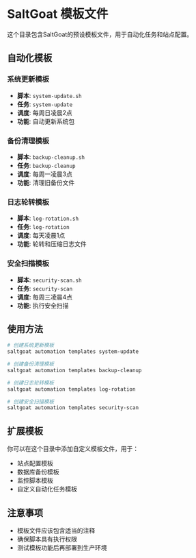 # SaltGoat 模板文件

这个目录包含SaltGoat的预设模板文件，用于自动化任务和站点配置。

## 自动化模板

### 系统更新模板
- **脚本**: `system-update.sh`
- **任务**: `system-update`
- **调度**: 每周日凌晨2点
- **功能**: 自动更新系统包

### 备份清理模板
- **脚本**: `backup-cleanup.sh`
- **任务**: `backup-cleanup`
- **调度**: 每周一凌晨3点
- **功能**: 清理旧备份文件

### 日志轮转模板
- **脚本**: `log-rotation.sh`
- **任务**: `log-rotation`
- **调度**: 每天凌晨1点
- **功能**: 轮转和压缩日志文件

### 安全扫描模板
- **脚本**: `security-scan.sh`
- **任务**: `security-scan`
- **调度**: 每周三凌晨4点
- **功能**: 执行安全扫描

## 使用方法

```bash
# 创建系统更新模板
saltgoat automation templates system-update

# 创建备份清理模板
saltgoat automation templates backup-cleanup

# 创建日志轮转模板
saltgoat automation templates log-rotation

# 创建安全扫描模板
saltgoat automation templates security-scan
```

## 扩展模板

你可以在这个目录中添加自定义模板文件，用于：
- 站点配置模板
- 数据库备份模板
- 监控脚本模板
- 自定义自动化任务模板

## 注意事项

- 模板文件应该包含适当的注释
- 确保脚本具有执行权限
- 测试模板功能后再部署到生产环境
